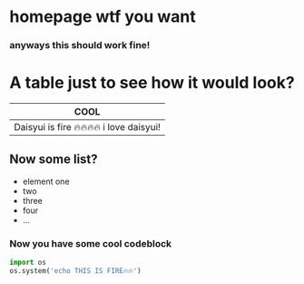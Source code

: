 # homepage wtf you want
### anyways this should work fine!

# A table just to see how it would look?

| COOL                                 |
|--------------------------------------|
| Daisyui is fire 🔥🔥🔥🔥 i love daisyui! |

## Now some list?
- element one
- two 
- three
- four 
- ...
### Now you have some cool codeblock
```python
import os
os.system('echo THIS IS FIRE🔥🔥')
```
